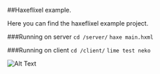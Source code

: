 ##Haxeflixel example.

Here you can find the haxeflixel example project. 

###Running on server
`cd /server/`
`haxe main.hxml`

###Running on client
`cd /client/`
`lime test neko`

![Alt Text]( https://i.gyazo.com/ac4a593db899f974a85293b723b5f6da.gif )
